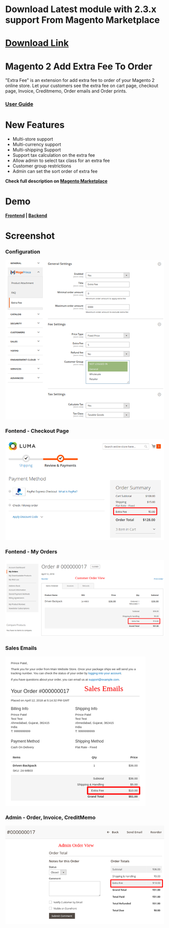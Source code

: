 # Download Latest module with 2.3.x support From Magento Marketplace
# <a href="https://marketplace.magento.com/prince-magento2-extrafee.html">Download Link</a>

Magento 2 Add Extra Fee To Order
==============================

"Extra Fee" is an extension for add extra fee to order of your Magento 2 online store. Let your customers see the extra fee on cart page, checkout page, Invoice, Creditmemo, Order emails and Order prints.

<h3><a href="https://marketplace.magento.com/media/catalog/product/prince-magento2-extrafee-2-4-0-ce/user_guides.pdf">User Guide</a></h3>

# New Features
<ul>
<li>Multi-store support</li>
<li>Multi-currency support</li>
<li>Multi-shipping Support</li>
<li>Support tax calculation on the extra fee</li>
<li>Allow admin to select tax class for an extra fee</li>
<li>Customer group restrictions</li>
<li>Admin can set the sort order of extra fee</li>
</ul>

<b>Check full description on <a href="https://marketplace.magento.com/prince-magento2-extrafee.html">Magento Marketplace</a></b>

# Demo

<b><a href="http://demo.mageprince.com/">Frontend</a>   |   <a href="http://demo.mageprince.com/admin">Backend</a></b>

# Screenshot

<h3>Configuration</h3>
<img src="https://raw.githubusercontent.com/mageprince/all-module-screenshots/master/ExtraFee/3-configuration.png" heigth="600"/>

<h3>Fontend - Checkout Page</h3>
<img src="https://raw.githubusercontent.com/mageprince/all-module-screenshots/master/ExtraFee/2-checkout_page.png" heigth="600"/>

<h3>Fontend - My Orders</h3>
<img src="https://raw.githubusercontent.com/mageprince/all-module-screenshots/master/ExtraFee/7-customer-order-view_3.png" heigth="600"/>

<h3>Sales Emails</h3>
<img src="https://raw.githubusercontent.com/mageprince/all-module-screenshots/master/ExtraFee/8-new-order-mail_3.png" heigth="600"/>

<h3>Admin - Order, Invoice, CreditMemo</h3>
<img src="https://raw.githubusercontent.com/mageprince/all-module-screenshots/master/ExtraFee/5-admin-order-view_3.png" heigth="600"/>

